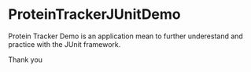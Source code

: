 # ProteinTrackerJUnitDemo

Protein Tracker Demo is an application mean to further underestand and practice with the JUnit framework.

Thank you
